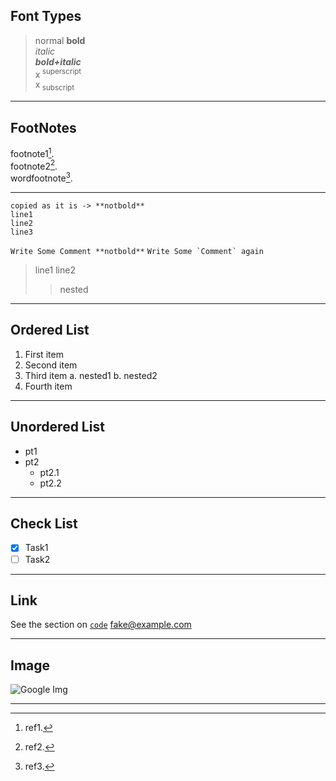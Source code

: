 
<!-- Comment -->

## Font Types
> normal
> **bold** <br>
> *italic* <br>
> ***bold+italic*** <br>
> x<sup> superscript </sup> <br>
> x<sub> subscript </sub> <br>
***

## FootNotes
footnote1[^1]. <br>
footnote2[^2]. <br>
wordfootnote[^note].
***

```
copied as it is -> **notbold**
line1
line2
line3
```
`Write Some Comment **notbold**`
``Write Some `Comment` again``

> line1
> line2
> 
>> nested
***

## Ordered List
1. First item
2. Second item
3. Third item
  a. nested1
  b. nested2
4. Fourth item
***

## Unordered List
- pt1
- pt2
  - pt2.1
  - pt2.2
***

## Check List
- [x] Task1
- [ ] Task2

***

## Link
See the section on [`code`](#code)
<fake@example.com>

***
## Image
![Google Img](https://www.google.co.in/images/branding/googlelogo/1x/googlelogo_color_272x92dp.png)

***
[^1]: ref1.
[^2]: ref2.
[^note]: ref3.



